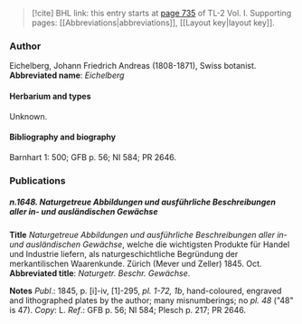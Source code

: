 > [!cite] BHL link: this entry starts at [page 735](https://www.biodiversitylibrary.org/page/33120866) of TL-2 Vol. I.
> Supporting pages: [[Abbreviations|abbreviations]], [[Layout key|layout key]].

### Author

Eichelberg, Johann Friedrich Andreas (1808-1871), Swiss botanist. 
**Abbreviated name**: *Eichelberg*

#### Herbarium and types

Unknown.

#### Bibliography and biography

Barnhart 1: 500; GFB p. 56; NI 584; PR 2646.

### Publications

##### n.1648. Naturgetreue Abbildungen und ausführliche Beschreibungen aller in- und ausländischen Gewächse

**Title**
*Naturgetreue Abbildungen und ausführliche Beschreibungen aller in- und ausländischen Gewächse*, welche die wichtigsten Produkte für Handel und Industrie liefern, als naturgeschichtliche Begründung der merkantilischen Waarenkunde. Zürich (Mever und Zeller) 1845. Oct.
**Abbreviated title**: *Naturgetr. Beschr. Gewächse*.

**Notes**
*Publ*.: 1845, p. \[i\]-iv, \[1\]-295, *pl. 1-72, 1b*, hand-coloured, engraved and lithographed plates by the author; many misnumberings; no *pl. 48* ("48" is 47). *Copy*: L.
*Ref*.: GFB p. 56; NI 584; Plesch p. 217; PR 2646.

